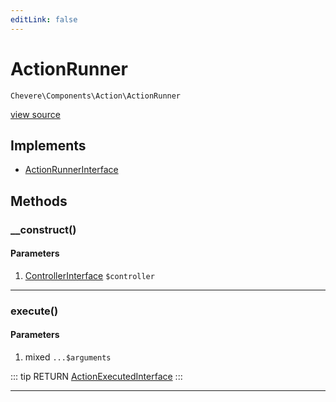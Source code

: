 ```yaml
---
editLink: false
---
```


# ActionRunner

`Chevere\Components\Action\ActionRunner`

[view source](https://github.com/chevere/chevere/blob/master/src/Chevere/Components/Action/ActionRunner.php)

## Implements

- [ActionRunnerInterface](../../Interfaces/Action/ActionRunnerInterface.md)

## Methods

### __construct()

#### Parameters

1. [ControllerInterface](../../Interfaces/Action/ControllerInterface.md) `$controller`

---

### execute()

#### Parameters

1. mixed `...$arguments`

::: tip RETURN
[ActionExecutedInterface](../../Interfaces/Action/ActionExecutedInterface.md)
:::

---
